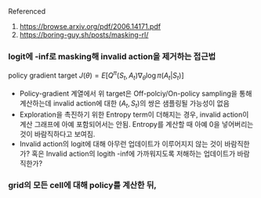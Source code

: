 Referenced
1. https://browse.arxiv.org/pdf/2006.14171.pdf
2. https://boring-guy.sh/posts/masking-rl/


### logit에 -inf로 masking해 invalid action을 제거하는 접근법
policy gradient target $J(\theta)= E\left[ Q^{\pi}(S_t, A_t) \nabla_\theta \log{\pi(A_t|S_t)} \right]$
- Policy-gradient 계열에서 위 target은 Off-polciy/On-policy sampling을 통해 계산하는데 invalid action에 대한 $(A_t, S_t)$의 쌍은
샘플링될 가능성이 없음
- Exploration을 촉진하기 위한 Entropy term이 더해지는 경우, invalid action이 계산 그래프에 아예 포함되어서는 안됨. Entropy를 계산할 때 아예 0을 넣어버리는 것이 바람직하다고 보여짐.
- Invalid action의 logit에 대해 아무런 업데이트가 이루어지지 않는 것이 바람직한가? 혹은 Invalid action의 logith -inf에 가까워지도록 저해하는 업데이트가 바람직한가?
 
### grid의 모든 cell에 대해 policy를 계산한 뒤, 
